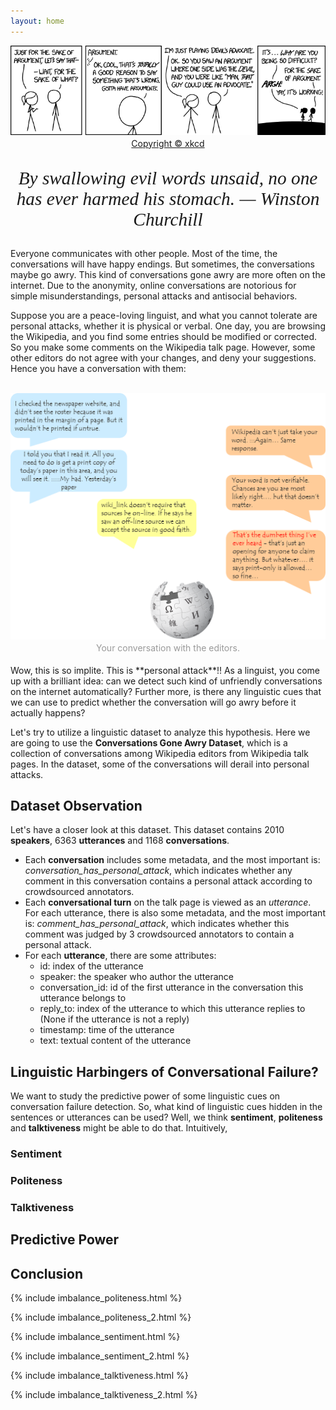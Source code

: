 ```yaml
---
layout: home
---
```

<center>
    <img src="assets/banner.png" style="width:850px;height:300;">
    <br>
    <div style="color:orange;
        display: inline-block;
        color: #999;
        padding: 2px;"><a href="https://xkcd.com/1432/">Copyright © xkcd</a></div>
</center>


<center>
<p style="font-family: times, serif; font-size:22pt; font-style:italic">
    By swallowing evil words unsaid, no one has ever harmed his stomach. — Winston Churchill
</p>
</center>

Everyone communicates with other people. Most of the time, the conversations will have happy endings. But sometimes, the conversations maybe go awry. This kind of conversations gone awry are more often on the internet. Due to the anonymity, online conversations are notorious for simple misunderstandings, personal attacks and antisocial behaviors.

Suppose you are a peace-loving linguist, and what you cannot tolerate are personal attacks, whether it is physical or verbal. One day, you are browsing the Wikipedia, and you find some entries should be modified or corrected. So you make some comments on the Wikipedia talk page. However, some other editors do not agree with your changes, and deny your suggestions. Hence you have a conversation with them:

<br>
<center>
    <img src="assets/conversation.png" style="width:700px;height:600;">
    <br>
    <div style="color:orange;
        display: inline-block;
        color: #999;
        padding: 2px;">Your conversation with the editors.</div>
</center>

<br>
Wow, this is so implite. This is **personal attack**!! As a linguist, you come up with a brilliant idea: can we detect such kind of unfriendly conversations on the internet automatically? Further more, is there any linguistic cues that we can use to predict whether the conversation will go awry before it actually happens?

Let's try to utilize a linguistic dataset to analyze this hypothesis. Here we are going to use the **Conversations Gone Awry Dataset**, which is a collection of conversations among Wikipedia editors from Wikipedia talk pages. In the dataset, some of the conversations will derail into personal attacks.

## Dataset Observation
Let's have a closer look at this dataset. This dataset contains 2010 **speakers**, 6363 **utterances** and 1168 **conversations**.

- Each **conversation** includes some metadata, and the most important is:
*conversation_has_personal_attack*, which indicates whether any comment in this conversation contains a personal attack according to crowdsourced annotators.
- Each **conversational turn** on the talk page is viewed as an *utterance*. For each utterance, there is also some metadata, and the most important is:
*comment_has_personal_attack*, which indicates whether this comment was judged by 3 crowdsourced annotators to contain a personal attack.
- For each **utterance**, there are some attributes:
    + id: index of the utterance
    + speaker: the speaker who author the utterance
    + conversation_id: id of the first utterance in the conversation this utterance belongs to
    + reply_to: index of the utterance to which this utterance replies to (None if the utterance is not a reply)
    + timestamp: time of the utterance
    + text: textual content of the utterance

## Linguistic Harbingers of Conversational Failure?
We want to study the predictive power of some linguistic cues on conversation failure detection. So, what kind of linguistic cues hidden in the sentences or utterances can be used? Well, we think **sentiment**, **politeness** and **talktiveness** might be able to do that. Intuitively, 

### Sentiment

### Politeness

### Talktiveness

## Predictive Power

## Conclusion



{% include imbalance_politeness.html %}

{% include imbalance_politeness_2.html %}

{% include imbalance_sentiment.html %}

{% include imbalance_sentiment_2.html %}

{% include imbalance_talktiveness.html %}

{% include imbalance_talktiveness_2.html %}